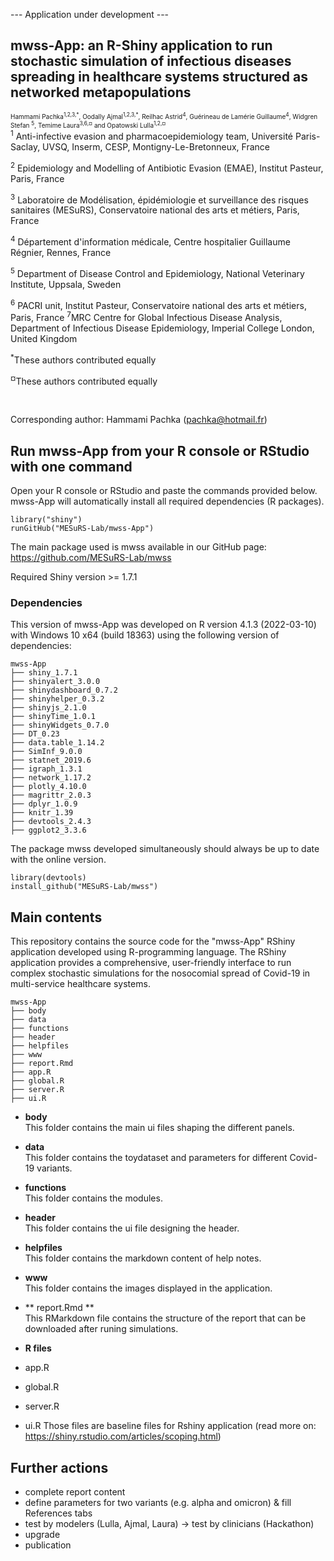 --- Application under development ---

## mwss-App: an R-Shiny application to run stochastic simulation of infectious diseases spreading in healthcare systems structured as networked metapopulations

<font size="-2">
   Hammami Pachka<sup>1,2,3,*</sup>, Oodally Ajmal<sup>1,2,3,*</sup>, Reilhac Astrid<sup>4</sup>, Guérineau de Lamérie Guillaume<sup>4</sup>,  Widgren Stefan <sup>5</sup>,  Temime Laura<sup>3,6,¤</sup> and  Opatowski Lulla<sup>1,2,¤</sup></font>

<br>
<sup>1</sup> Anti-infective evasion and pharmacoepidemiology team, Université Paris-Saclay, UVSQ, Inserm, CESP,  Montigny-Le-Bretonneux, France

<sup>2</sup> Epidemiology and Modelling of Antibiotic Evasion (EMAE), Institut Pasteur, Paris, France

<sup>3</sup> Laboratoire de Modélisation,  épidémiologie et surveillance des risques sanitaires (MESuRS), Conservatoire national des arts et métiers, Paris, France

<sup>4</sup> Département d'information médicale, Centre hospitalier Guillaume Régnier, Rennes, France

<sup>5</sup> Department of Disease Control and Epidemiology, National Veterinary Institute, Uppsala, Sweden

<sup>6</sup> PACRI unit, Institut Pasteur, Conservatoire national des arts et métiers, Paris, France
<sup>7</sup>MRC Centre for Global Infectious Disease Analysis, Department of Infectious Disease Epidemiology, Imperial College London, United Kingdom

<sup>*</sup>These authors contributed equally

<sup>¤</sup>These authors contributed equally

</br>

Corresponding author: Hammami Pachka (pachka@hotmail.fr)

<!-- 
## Preprint
Preprint available at: <a href="" target="_blank"> doi: </a> 
-->

## Run mwss-App from your R console or RStudio with one command
Open your R console or RStudio and paste the commands provided below. 
mwss-App will automatically install all required dependencies (R packages).
````
library("shiny")
runGitHub("MESuRS-Lab/mwss-App")
````
The main package used is mwss available in our GitHub page: https://github.com/MESuRS-Lab/mwss

Required Shiny version >= 1.7.1 
### Dependencies
This version of mwss-App was developed on R version 4.1.3 (2022-03-10) with Windows 10 x64 (build 18363) using the following version of dependencies:
````
mwss-App
├── shiny_1.7.1
├── shinyalert_3.0.0
├── shinydashboard_0.7.2 
├── shinyhelper_0.3.2
├── shinyjs_2.1.0
├── shinyTime_1.0.1
├── shinyWidgets_0.7.0
├── DT_0.23
├── data.table_1.14.2
├── SimInf_9.0.0
├── statnet_2019.6
├── igraph_1.3.1
├── network_1.17.2
├── plotly_4.10.0
├── magrittr_2.0.3
├── dplyr_1.0.9
├── knitr_1.39
├── devtools_2.4.3
├── ggplot2_3.3.6
````
The package mwss developed simultaneously should always be up to date with the online version.

````
library(devtools)
install_github("MESuRS-Lab/mwss")
````

## Main contents

This repository contains the source code for the "mwss-App" RShiny application developed using R-programming language.
The RShiny application provides a comprehensive, user-friendly interface to run complex stochastic simulations for the nosocomial spread of Covid-19 in multi-service healthcare systems.

````
mwss-App
├── body
├── data
├── functions
├── header
├── helpfiles
├── www
├── report.Rmd
├── app.R
├── global.R
├── server.R
├── ui.R

````

- **body**
<br>  This folder contains the main ui files shaping the different panels.

- **data**
<br> This folder contains the toydataset and parameters for different Covid-19 variants.

- **functions**
<br> This folder contains the modules.

- **header**
<br> This folder contains the ui file designing the header.

- **helpfiles**
<br> This folder contains the markdown content of help notes.

- **www**
<br> This folder contains the images displayed in the application.

- ** report.Rmd **
<br> This RMarkdown file contains the structure of the report that can be downloaded after runing simulations.

- **R files**
 - app.R
 - global.R
 - server.R
 - ui.R
Those files are baseline files for Rshiny application (read more on: https://shiny.rstudio.com/articles/scoping.html)


## Further actions
- complete report content
- define parameters for two variants (e.g. alpha and omicron) & fill References tabs 
- test by modelers (Lulla, Ajmal, Laura) -> test by clinicians (Hackathon)
- upgrade
- publication
